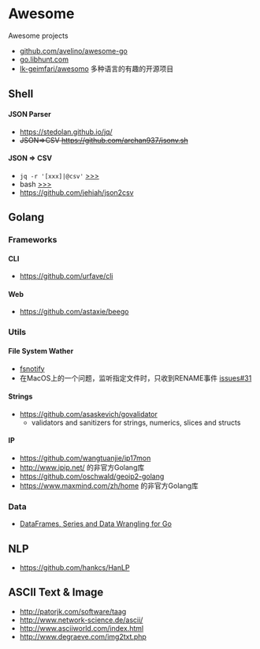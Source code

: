 # Awesome
Awesome projects
 * [github.com/avelino/awesome-go](https://github.com/avelino/awesome-go)
 * [go.libhunt.com](https://go.libhunt.com/)
 * [lk-geimfari/awesomo](https://github.com/lk-geimfari/awesomo) 多种语言的有趣的开源项目
 
## Shell
#### JSON Parser
 * https://stedolan.github.io/jq/
 * ~~JSON=>CSV https://github.com/archan937/jsonv.sh~~

#### JSON => CSV
 * `jq -r '[xxx]|@csv'` [>>>](http://stackoverflow.com/questions/25558456/how-can-i-convert-my-json-to-csv-using-jq)
 * bash [>>>](http://unix.stackexchange.com/questions/140674/convert-json-mapping-object-to-managed-csv-row-using-bash-script)
 * https://github.com/jehiah/json2csv

## Golang

### Frameworks
#### CLI
  * https://github.com/urfave/cli

#### Web
 * https://github.com/astaxie/beego

### Utils
#### File System Wather
 * [fsnotify](https://github.com/fsnotify/fsnotify)
  * 在MacOS上的一个问题，监听指定文件时，只收到RENAME事件 [issues#31](https://github.com/fsnotify/fsnotify/issues/31)
 
#### Strings
 * https://github.com/asaskevich/govalidator
   * validators and sanitizers for strings, numerics, slices and structs

#### IP
* https://github.com/wangtuanjie/ip17mon
 * http://www.ipip.net/ 的非官方Golang库
* https://github.com/oschwald/geoip2-golang
 * https://www.maxmind.com/zh/home 的非官方Golang库

### Data
 * [DataFrames, Series and Data Wrangling for Go](https://github.com/kniren/gota)

## NLP
* https://github.com/hankcs/HanLP

## ASCII Text & Image
 * http://patorjk.com/software/taag
 * http://www.network-science.de/ascii/
 * http://www.asciiworld.com/index.html
 * http://www.degraeve.com/img2txt.php
